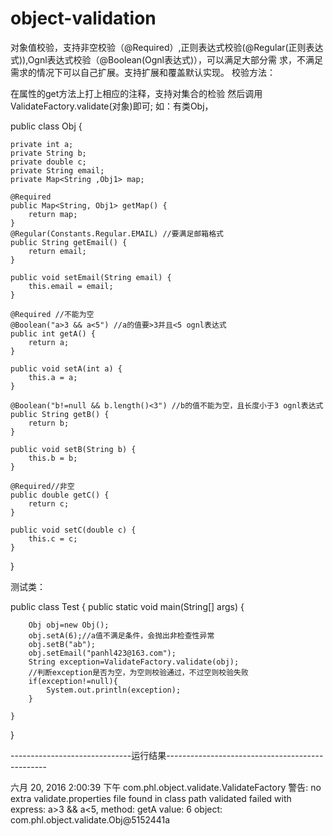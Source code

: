 # object-validation

对象值校验，支持非空校验（@Required）,正则表达式校验(@Regular(正则表达式)),Ognl表达式校验（@Boolean(Ognl表达式)），可以满足大部分需
求，不满足需求的情况下可以自己扩展。支持扩展和覆盖默认实现。
校验方法：

在属性的get方法上打上相应的注释，支持对集合的检验
然后调用  ValidateFactory.validate(对象)即可;
如：有类Obj，


public class Obj {

    private int a;
    private String b;
    private double c;
    private String email;
    private Map<String ,Obj1> map;

    @Required
    public Map<String, Obj1> getMap() {
        return map;
    }
    @Regular(Constants.Regular.EMAIL) //要满足邮箱格式
    public String getEmail() {
        return email;
    }

    public void setEmail(String email) {
        this.email = email;
    }

    @Required //不能为空
    @Boolean("a>3 && a<5") //a的值要>3并且<5 ognl表达式
    public int getA() {
        return a;
    }

    public void setA(int a) {
        this.a = a;
    }

    @Boolean("b!=null && b.length()<3") //b的值不能为空，且长度小于3 ognl表达式
    public String getB() {
        return b;
    }

    public void setB(String b) {
        this.b = b;
    }

    @Required//非空
    public double getC() {
        return c;
    }

    public void setC(double c) {
        this.c = c;
    }
}


测试类：

public class Test {
    public static void main(String[] args) {
    
        Obj obj=new Obj();
        obj.setA(6);//a值不满足条件，会抛出非检查性异常
        obj.setB("ab");
        obj.setEmail("panhl423@163.com");
        String exception=ValidateFactory.validate(obj);
        //判断exception是否为空，为空则校验通过，不过空则校验失败
        if(exception!=null){
            System.out.println(exception);
        }
        
    }
}

------------------------------运行结果------------------------------------------------

六月 20, 2016 2:00:39 下午 com.phl.object.validate.ValidateFactory <clinit>
警告: no extra validate.properties file found in class path
 validated failed with express: a>3 && a<5, method: getA value: 6 object: com.phl.object.validate.Obj@5152441a

